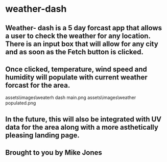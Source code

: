 # weather-dash

## Weather- dash is a 5 day forcast app that allows a user to check the weather for any location. There is an input box that will allow for any city and as soon as the Fetch button is clicked. 

## Once clicked, temperature, wind speed and humidity will populate with current weather forcast for the area. 

assets\images\weaterh dash main.png
assets\images\weather populated.png

## In the future, this will also be integrated with UV data for the area along with a more asthetically pleasing landing page. 

## Brought to you by Mike Jones